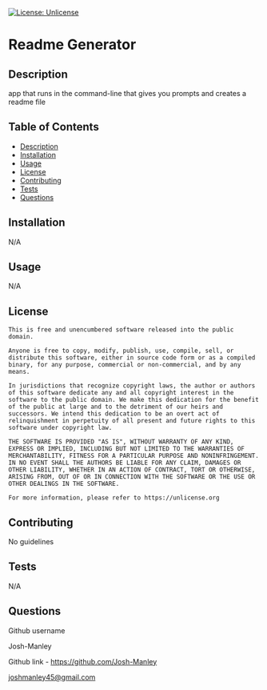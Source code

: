 
  [![License: Unlicense](https://img.shields.io/badge/license-Unlicense-blue.svg)](http://unlicense.org/)
  <a id="title"></a>
  # Readme Generator
  <a id="description"></a>
  ## Description
  app that runs in the command-line that gives you prompts and creates a readme file
  ## Table of Contents
  * [Description](#description)
  * [Installation](#installation)
  * [Usage](#usage)
  * [License](#license)
  * [Contributing](#contributing)
  * [Tests](#tests)
  * [Questions](#questions)

  <a id="installation"></a>
  ## Installation
  N/A
  <a id="usage"></a>
  ## Usage
  N/A
  <a id="license"></a>
  ## License
  
    This is free and unencumbered software released into the public domain.
    
    Anyone is free to copy, modify, publish, use, compile, sell, or distribute this software, either in source code form or as a compiled binary, for any purpose, commercial or non-commercial, and by any means.
    
    In jurisdictions that recognize copyright laws, the author or authors of this software dedicate any and all copyright interest in the software to the public domain. We make this dedication for the benefit of the public at large and to the detriment of our heirs and successors. We intend this dedication to be an overt act of relinquishment in perpetuity of all present and future rights to this software under copyright law.
    
    THE SOFTWARE IS PROVIDED "AS IS", WITHOUT WARRANTY OF ANY KIND, EXPRESS OR IMPLIED, INCLUDING BUT NOT LIMITED TO THE WARRANTIES OF MERCHANTABILITY, FITNESS FOR A PARTICULAR PURPOSE AND NONINFRINGEMENT. IN NO EVENT SHALL THE AUTHORS BE LIABLE FOR ANY CLAIM, DAMAGES OR OTHER LIABILITY, WHETHER IN AN ACTION OF CONTRACT, TORT OR OTHERWISE, ARISING FROM, OUT OF OR IN CONNECTION WITH THE SOFTWARE OR THE USE OR OTHER DEALINGS IN THE SOFTWARE.
    
    For more information, please refer to https://unlicense.org
  <a id="contributing"></a>
  ## Contributing
  No guidelines
  <a id="tests"></a>
  ## Tests
  N/A
  <a id="questions"></a>
  ## Questions
  Github username

  Josh-Manley

  Github link - https://github.com/Josh-Manley

  joshmanley45@gmail.com
